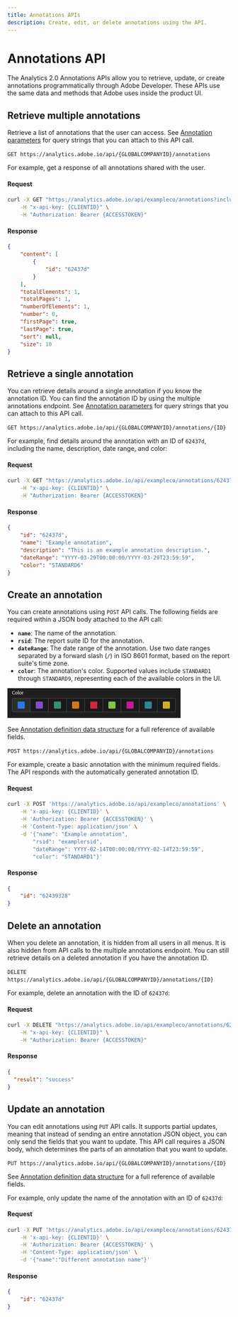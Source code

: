 ```yaml
---
title: Annotations APIs
description: Create, edit, or delete annotations using the API.
---
```


# Annotations API

The Analytics 2.0 Annotations APIs allow you to retrieve, update, or create annotations programmatically through Adobe Developer. These APIs use the same data and methods that Adobe uses inside the product UI.

## Retrieve multiple annotations

Retrieve a list of annotations that the user can access. See [Annotation parameters](parameters.md) for query strings that you can attach to this API call.

`GET https://analytics.adobe.io/api/{GLOBALCOMPANYID}/annotations`

For example, get a response of all annotations shared with the user.

<CodeBlock slots="heading, code" repeat="2" languages="CURL,JSON"/>

#### Request

```sh
curl -X GET "https://analytics.adobe.io/api/exampleco/annotations?includeType=shared" \
    -H "x-api-key: {CLIENTID}" \
    -H "Authorization: Bearer {ACCESSTOKEN}"
```

#### Response

```json
{
    "content": [
        {
            "id": "62437d"
        }
    ],
    "totalElements": 1,
    "totalPages": 1,
    "numberOfElements": 1,
    "number": 0,
    "firstPage": true,
    "lastPage": true,
    "sort": null,
    "size": 10
}
```

## Retrieve a single annotation

You can retrieve details around a single annotation if you know the annotation ID. You can find the annotation ID by using the multiple annotations endpoint. See [Annotation parameters](parameters.md) for query strings that you can attach to this API call.

`GET https://analytics.adobe.io/api/{GLOBALCOMPANYID}/annotations/{ID}`

For example, find details around the annotation with an ID of `62437d`, including the name, description, date range, and color:

<CodeBlock slots="heading, code" repeat="2" languages="CURL,JSON"/>

#### Request

```sh
curl -X GET "https://analytics.adobe.io/api/exampleco/annotations/62437d?expansion=name,description,dateRange,color" \
    -H "x-api-key: {CLIENTID}" \
    -H "Authorization: Bearer {ACCESSTOKEN}"
```

#### Response

```json
{
    "id": "62437d",
    "name": "Example annotation",
    "description": "This is an example annotation description.",
    "dateRange": "YYYY-03-29T00:00:00/YYYY-03-29T23:59:59",
    "color": "STANDARD6"
}
```

## Create an annotation

You can create annotations using `POST` API calls. The following fields are required within a JSON body attached to the API call:

* **`name`**: The name of the annotation.
* **`rsid`**: The report suite ID for the annotation.
* **`dateRange`**: The date range of the annotation. Use two date ranges separated by a forward slash (`/`) in ISO 8601 format, based on the report suite's time zone.
* **`color`**: The annotation's color. Supported values include `STANDARD1` through `STANDARD9`, representing each of the available colors in the UI.

![Annotation colors](../../../images/annotation-colors.png)

See [Annotation definition data structure](definition.md) for a full reference of available fields.

`POST https://analytics.adobe.io/api/{GLOBALCOMPANYID}/annotations`

For example, create a basic annotation with the minimum required fields. The API responds with the automatically generated annotation ID.

<CodeBlock slots="heading, code" repeat="2" languages="CURL,JSON"/>

#### Request

```sh
curl -X POST 'https://analytics.adobe.io/api/exampleco/annotations' \
    -H 'x-api-key: {CLIENTID}' \
    -H 'Authorization: Bearer {ACCESSTOKEN}' \
    -H 'Content-Type: application/json' \
    -d '{"name": "Example annotation",
        "rsid": "examplersid",
        "dateRange": YYYY-02-14T00:00:00/YYYY-02-14T23:59:59",
        "color": "STANDARD1"}'
```

#### Response

```json
{
    "id": "62439328"
}
```

## Delete an annotation

When you delete an annotation, it is hidden from all users in all menus. It is also hidden from API calls to the multiple annotations endpoint. You can still retrieve details on a deleted annotation if you have the annotation ID.

`DELETE https://analytics.adobe.io/api/{GLOBALCOMPANYID}/annotations/{ID}`

For example, delete an annotation with the ID of `62437d`:

<CodeBlock slots="heading, code" repeat="2" languages="CURL,JSON"/>

#### Request

```sh
curl -X DELETE "https://analytics.adobe.io/api/exampleco/annotations/62437d" \
    -H "x-api-key: {CLIENTID}" \
    -H "Authorization: Bearer {ACCESSTOKEN}"
```

#### Response

```json
{
  "result": "success"
}
```

## Update an annotation

You can edit annotations using `PUT` API calls. It supports partial updates, meaning that instead of sending an entire annotation JSON object, you can only send the fields that you want to update. This API call requires a JSON body, which determines the parts of an annotation that you want to update.

`PUT https://analytics.adobe.io/api/{GLOBALCOMPANYID}/annotations/{ID}`

See [Annotation definition data structure](definition.md) for a full reference of available fields.

For example, only update the name of the annotation with an ID of `62437d`:

<CodeBlock slots="heading, code" repeat="2" languages="CURL,JSON"/>

#### Request

```sh
curl -X PUT 'https://analytics.adobe.io/api/exampleco/annotations/62437d' \
    -H 'x-api-key: {CLIENTID}' \
    -H 'Authorization: Bearer {ACCESSTOKEN}' \
    -H 'Content-Type: application/json' \
    -d '{"name":"Different annotation name"}'
```

#### Response

```json
{
    "id": "62437d"
}
```
